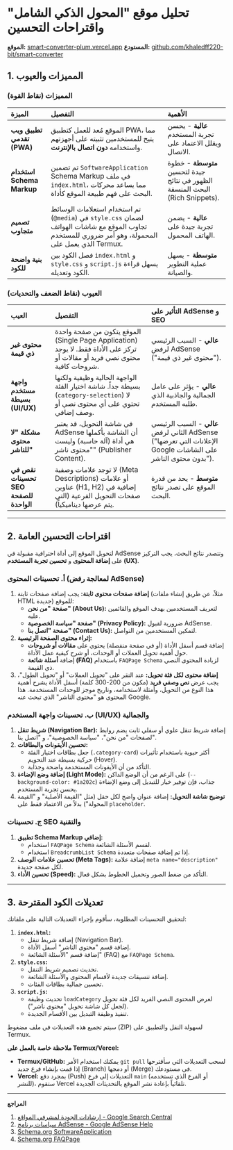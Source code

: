 # تحليل موقع "المحول الذكي الشامل" واقتراحات التحسين

**الموقع:** [smart-converter-plum.vercel.app](https://smart-converter-plum.vercel.app/)
**المستودع:** [github.com/khaledff220-bit/smart-converter](https://github.com/khaledff220-bit/smart-converter)

## 1. المميزات والعيوب

### المميزات (نقاط القوة)

| الميزة | التفصيل | الأهمية |
| :--- | :--- | :--- |
| **تطبيق ويب تقدمي (PWA)** | الموقع مُعد للعمل كتطبيق PWA، مما يتيح للمستخدمين تثبيته على أجهزتهم واستخدامه **دون اتصال بالإنترنت**. | **عالية** - يحسن تجربة المستخدم ويقلل الاعتماد على الاتصال. |
| **استخدام Schema Markup** | تم تضمين `SoftwareApplication` Schema Markup في ملف `index.html`، مما يساعد محركات البحث على فهم طبيعة الموقع كأداة. | **متوسطة** - خطوة جيدة لتحسين الظهور في نتائج البحث المنسقة (Rich Snippets). |
| **تصميم متجاوب** | تم استخدام استعلامات الوسائط (`@media`) في `style.css` لضمان تجاوب الموقع مع شاشات الهواتف المحمولة، وهو أمر ضروري للمستخدم الذي يعمل على Termux. | **عالية** - يضمن تجربة جيدة على الهاتف المحمول. |
| **بنية واضحة للكود** | فصل الكود بين `index.html` و `style.css` و `script.js` يسهل قراءة الكود وتعديله. | **متوسطة** - يسهل عملية التطوير والصيانة. |

### العيوب (نقاط الضعف والتحديات)

| العيب | التفصيل | التأثير على AdSense و SEO |
| :--- | :--- | :--- |
| **محتوى غير ذي قيمة** | الموقع يتكون من صفحة واحدة (Single Page Application) تركز على الأداة فقط. لا يوجد محتوى نصي فريد أو مقالات أو شروحات كافية. | **عالي** - السبب الرئيسي لرفض AdSense ("محتوى غير ذي قيمة"). |
| **واجهة مستخدم بسيطة (UI/UX)** | الواجهة الحالية وظيفية ولكنها بسيطة جداً. شاشة اختيار الفئة (`category-selection`) لا تحتوي على أي محتوى نصي أو وصف إضافي. | **عالي** - يؤثر على عامل الجمالية والجاذبية الذي طلبه المستخدم. |
| **مشكلة "لا محتوى للناشر"** | في شاشة التحويل، قد يعتبر AdSense أن الشاشة بأكملها هي أداة (آلة حاسبة) وليست "محتوى ناشر" (Publisher Content). | **عالي** - السبب الرئيسي الثاني لرفض AdSense ("الإعلانات التي تعرضها Google على الشاشات بدون محتوى الناشر"). |
| **نقص في تحسينات SEO للصفحة الواحدة** | لا توجد علامات وصفية (Meta Descriptions) أو علامات عناوين (H1, H2) إضافية في صفحات التحويل الفرعية (التي يتم عرضها ديناميكياً). | **متوسط** - يحد من قدرة الموقع على تصدر نتائج البحث. |

***

## 2. اقتراحات التحسين العامة

لتحويل الموقع إلى أداة احترافية مقبولة في AdSense وتتصدر نتائج البحث، يجب التركيز على **إضافة المحتوى** و **تحسين تجربة المستخدم (UX)**.

### أ. تحسينات المحتوى (لمعالجة رفض AdSense)

1.  **إضافة صفحات محتوى ثابتة:** يجب إضافة صفحات ثابتة (مثلاً، عن طريق إنشاء ملفات HTML جديدة) للموقع:
    *   **صفحة "من نحن" (About Us):** لتعريف المستخدمين بهدف الموقع والقائمين عليه.
    *   **صفحة "سياسة الخصوصية" (Privacy Policy):** ضرورية لقبول AdSense.
    *   **صفحة "اتصل بنا" (Contact Us):** لتمكين المستخدمين من التواصل.
2.  **إثراء محتوى الصفحة الرئيسية:**
    *   إضافة قسم أسفل الأداة (أو في صفحة منفصلة) يحتوي على **مقالات أو شروحات** حول أهمية تحويل العملات أو الوحدات، أو شرح كيفية عمل الأداة.
    *   إضافة **أسئلة شائعة (FAQ)** باستخدام `FAQPage Schema` لزيادة المحتوى النصي ذي القيمة.
3.  **إضافة محتوى لكل فئة تحويل:** عند النقر على "تحويل العملات" أو "تحويل الطول"، يجب عرض **نص وصفي فريد** (مكون من 200-300 كلمة) أسفل الأداة يشرح أهمية هذا النوع من التحويل، وأمثلة لاستخدامه، وتاريخ موجز للوحدات المستخدمة. هذا المحتوى هو "محتوى الناشر" الذي تبحث عنه Google.

### ب. تحسينات واجهة المستخدم (UI/UX) والجمالية

1.  **شريط تنقل (Navigation Bar):** إضافة شريط تنقل علوي أو سفلي ثابت يضم روابط لصفحات "من نحن"، "سياسة الخصوصية"، و "اتصل بنا".
2.  **تحسين الأيقونات والبطاقات:**
    *   جعل بطاقات اختيار الفئة (`.category-card`) أكثر حيوية باستخدام تأثيرات حركية بسيطة عند التحويم (Hover).
    *   التأكد من أن الأيقونات المستخدمة واضحة وجذابة.
3.  **إضافة وضع الإضاءة (Light Mode):** على الرغم من أن الوضع الداكن (`--background-color: #1a202c`) جذاب، فإن توفير خيار للتبديل إلى وضع الإضاءة يحسن تجربة المستخدم.
4.  **توضيح شاشة التحويل:** إضافة عنوان واضح لكل حقل (مثل "القيمة الأصلية" و "القيمة المحولة") بدلاً من الاعتماد فقط على `placeholder`.

### ج. تحسينات SEO والتقنية

1.  **تطبيق Schema Markup إضافي:**
    *   استخدام `FAQPage Schema` لقسم الأسئلة الشائعة.
    *   استخدام `BreadcrumbList Schema` إذا تم إضافة صفحات متعددة.
2.  **تحسين علامات الوصف (Meta Tags):** إضافة علامة `meta name="description"` لكل صفحة جديدة.
3.  **تحسين الأداء (Speed):** التأكد من ضغط الصور وتحميل الخطوط بشكل فعال.

***

## 3. تعديلات الكود المقترحة

لتحقيق التحسينات المطلوبة، سأقوم بإجراء التعديلات التالية على ملفاتك:

1.  **`index.html`:**
    *   إضافة شريط تنقل (Navigation Bar).
    *   إضافة قسم "محتوى الناشر" أسفل الأداة.
    *   إضافة قسم "الأسئلة الشائعة" (FAQ) مع `FAQPage Schema`.
2.  **`style.css`:**
    *   تحديث تصميم شريط التنقل.
    *   إضافة تنسيقات جديدة لأقسام المحتوى والأسئلة الشائعة.
    *   تحسين جمالية بطاقات الفئات.
3.  **`script.js`:**
    *   تحديث وظيفة `loadCategory` لعرض المحتوى النصي الفريد لكل فئة تحويل (لجعل كل شاشة تحويل "محتوى ناشر").
    *   تنفيذ وظيفة التبديل بين الأقسام الجديدة.

سيتم تجميع هذه التعديلات في ملف مضغوط (ZIP) لسهولة النقل والتطبيق على Termux.

**ملاحظة خاصة بالعمل على Termux/Vercel:**
*   **Termux/GitHub:** يمكنك استخدام الأمر `git pull` لسحب التعديلات التي سأقترحها إذا قمت بإنشاء فرع جديد (Branch) أو دمجها (Merge) في مستودعك.
*   **Vercel:** بمجرد دفع (Push) التعديلات إلى فرع `main` (أو الفرع الذي تستخدمه للنشر)، ستقوم Vercel تلقائياً بإعادة نشر الموقع بالتحديثات الجديدة.

---
**المراجع**
1.  [إرشادات الجودة لمشرفي المواقع - Google Search Central](https://developers.google.com/search/docs/essentials/content-quality)
2.  [سياسات برنامج AdSense - Google AdSense Help](https://support.google.com/adsense/answer/48182)
3.  [Schema.org SoftwareApplication](https://schema.org/SoftwareApplication)
4.  [Schema.org FAQPage](https://schema.org/FAQPage)
